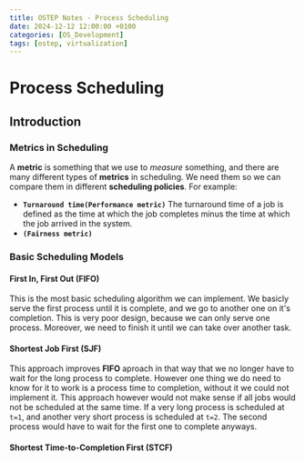 ```yaml
---
title: OSTEP Notes - Process Scheduling
date: 2024-12-12 12:00:00 +0100
categories: [OS_Development]
tags: [ostep, virtualization]
---
```


# Process Scheduling

## Introduction

### Metrics in Scheduling
A **metric** is something that we use to *measure* something, and there are many different types of **metrics** in scheduling. 
We need them so we can compare them in different **scheduling policies**. For example:
- **`Turnaround time(Performance metric)`**
    The turnaround time of a job is defined as the time at which the job completes minus the time at which the job arrived in the system.
- **`(Fairness metric)`**

### Basic Scheduling Models

#### First In, First Out (FIFO)
This is the most basic scheduling algorithm we can implement.
We basicly serve the first process until it is complete,
and we go to another one on it's completion.
This is very poor design, because we can only serve one process.
Moreover, we need to finish it until we can take over another task.

#### Shortest Job First (SJF)
This approach improves **FIFO** aproach in that way that we no longer
have to wait for the long process to complete.
However one thing we do need to know for it to work is a process time to completion,
without it we could not implement it.
This approach however would not make sense if all jobs would not be scheduled at the same time.
If a very long process is scheduled at `t=1`, and another very short process is scheduled at `t=2`.
The second process would have to wait for the first one to complete anyways.

#### Shortest Time-to-Completion First (STCF)
